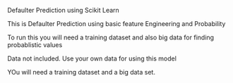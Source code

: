 Defaulter Prediction using Scikit Learn

This is Defaulter Prediction using basic feature Engineering and Probability

To run this you will need a training dataset and also big data for finding probablistic values

Data not included. Use your own data for using this model

YOu will need a training dataset and a big data set.
